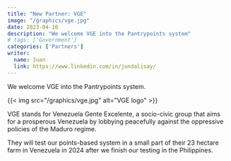 ```yaml
---
title: "New Partner: VGE"
image: "/graphics/vge.jpg"
date: 2023-04-10
description: "We welcome VGE into the Pantrypoints system"
# tags: ['Government']
categories: ['Partners']
writer:
  name: Juan
  link: https://www.linkedin.com/in/jundalisay/
---
```



We welcome VGE into the Pantrypoints system.

{{< img src="/graphics/vge.jpg" alt="VGE logo"  >}}

VGE stands for Venezuela Gente Excelente, a socio-civic group that aims for a prosperous Venezuela by lobbying peacefully against the oppressive policies of the Maduro regime. 

They will test our points-based system in a small part of their 23 hectare farm in Venezuela in 2024 after we finish our testing in the Philippines. 
